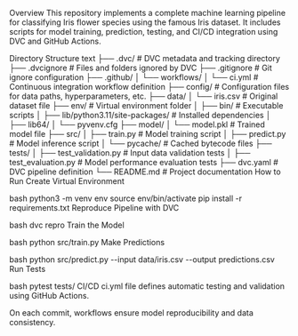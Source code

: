 Overview 
This repository implements a complete machine learning pipeline for classifying Iris flower species using the famous Iris dataset. It includes scripts for model training, prediction, testing, and CI/CD integration using DVC and GitHub Actions.

Directory Structure text ├── .dvc/ # DVC metadata and tracking directory
├── .dvcignore # Files and folders ignored by DVC
├── .gitignore # Git ignore configuration
├── .github/ │ └── workflows/ │ └── ci.yml # Continuous integration workflow definition
├── config/ # Configuration files for data paths, hyperparameters, etc.
├── data/ │ └── iris.csv # Original dataset file
├── env/ # Virtual environment folder
│ ├── bin/ # Executable scripts
│ ├── lib/python3.11/site-packages/ # Installed dependencies
│ ├── lib64/
│ └── pyvenv.cfg
├── model/ │ └── model.pkl # Trained model file
├── src/ │ ├── train.py # Model training script
│ ├── predict.py # Model inference script
│ └── pycache/ # Cached bytecode files
├── tests/ │ ├── test_validation.py # Input data validation tests
│ ├── test_evaluation.py # Model performance evaluation tests
├── dvc.yaml # DVC pipeline definition
└── README.md # Project documentation
How to Run Create Virtual Environment

bash python3 -m venv env source env/bin/activate pip install -r requirements.txt Reproduce Pipeline with DVC

bash dvc repro Train the Model

bash python src/train.py Make Predictions

bash python src/predict.py --input data/iris.csv --output predictions.csv Run Tests

bash pytest tests/ CI/CD ci.yml file defines automatic testing and validation using GitHub Actions.

On each commit, workflows ensure model reproducibility and data consistency.
